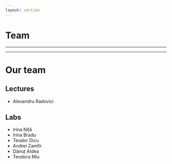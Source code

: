 ```yaml
---
layout: section
---
```

# Team


---
---
# Our team

<div grid="~ cols-2 gap-2" m="t-2">

<div>

## Lectures
- Alexandru Radovici

</div>
<div>

## Labs

- Irina Niță
- Irina Bradu
- Teodor Dicu
- Andrei Zamfir
- Dănuț Aldea
- Teodora Miu

</div>
</div>